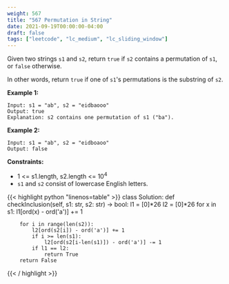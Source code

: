 ```yaml
---
weight: 567
title: "567 Permutation in String"
date: 2021-09-19T00:00:00-04:00
draft: false
tags: ["leetcode", "lc_medium", "lc_sliding_window"]
---
```


Given two strings `s1` and `s2`, return `true` if `s2` contains a permutation of `s1`, or `false` otherwise.

In other words, return `true` if one of `s1`'s permutations is the substring of `s2`.

**Example 1:**
```
Input: s1 = "ab", s2 = "eidbaooo"
Output: true
Explanation: s2 contains one permutation of s1 ("ba").
```
**Example 2:**
```
Input: s1 = "ab", s2 = "eidboaoo"
Output: false
```

**Constraints:**
- 1 <= s1.length, s2.length <= 10<sup>4</sup>
- `s1` and `s2` consist of lowercase English letters.

<div class="tabs"></div>
<div class="tab-content">
<div id="python" class="lang">
{{< highlight python "linenos=table" >}}
class Solution:
    def checkInclusion(self, s1: str, s2: str) -> bool:
        l1 = [0]*26
        l2 = [0]*26
        for x in s1:
            l1[ord(x) - ord('a')] += 1
        
        for i in range(len(s2)):
            l2[ord(s2[i]) - ord('a')] += 1
            if i >= len(s1):
                l2[ord(s2[i-len(s1)]) - ord('a')] -= 1
            if l1 == l2:
                return True
        return False
{{< / highlight >}}
</div>
</div>
